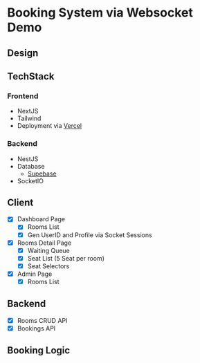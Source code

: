 # Booking System via Websocket Demo

## Design

## TechStack

### Frontend
- NextJS
- Tailwind
- Deployment via [Vercel](vercel.com)

### Backend
- NestJS
- Database
  - [Supebase](supabase.com)
- SocketIO

## Client

- [x] Dashboard Page
  - [x] Rooms List
  - [x] Gen UserID and Profile via Socket Sessions
- [x] Rooms Detail Page
  - [x] Waiting Queue
  - [x] Seat List (5 Seat per room)
  - [x] Seat Selectors
- [x] Admin Page
  - [x] Rooms List

## Backend

- [x] Rooms CRUD API
- [x] Bookings API

## Booking Logic
